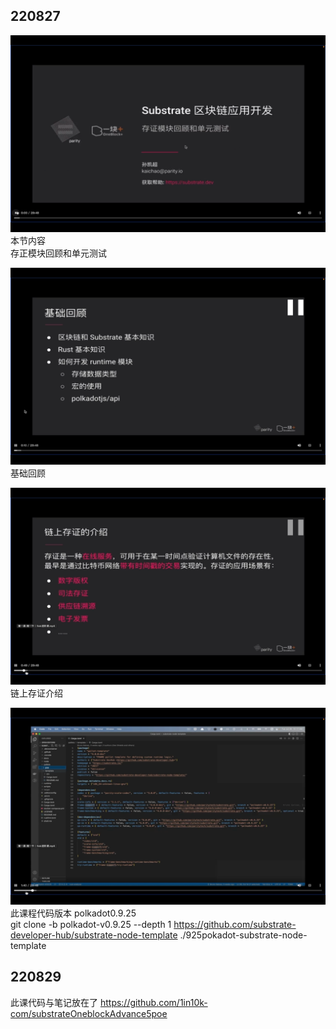 ## 220827

![](./img/2022-08-27-13-35-42.png)  
本节内容  
存正模块回顾和单元测试

![](./img/2022-08-27-13-36-52.png)  
基础回顾

![](./img/2022-08-27-13-37-22.png)  
链上存证介绍

![](./img/2022-08-27-13-42-01.png)
此课程代码版本 polkadot0.9.25  
git clone -b polkadot-v0.9.25 --depth 1 https://github.com/substrate-developer-hub/substrate-node-template ./925pokadot-substrate-node-template

## 220829       
此课代码与笔记放在了 https://github.com/1in10k-com/substrateOneblockAdvance5poe